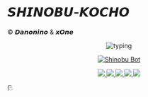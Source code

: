 # 𝙎𝙃𝙄𝙉𝙊𝘽𝙐-𝙆𝙊𝘾𝙃𝙊
© 𝘿𝙖𝙣𝙤𝙣𝙞𝙣𝙤 & 𝙭𝙊𝙣𝙚

<p align="center">
  <img src="https://readme-typing-svg.demolab.com?font=Fira+Code&pause=1000&color=A020F0&center=true&vCenter=true&width=435&lines=Shinobu+Bot+%F0%9F%A6%8B;Power+By+Danonino+%F0%9F%A7%B8;Bot+en+desarrollo+%F0%9F%8C%B8;Deja+tu+estrellita+%E2%AD%90" alt="typing" />
</p>

<p align="center">
  <a href="https://postimg.cc/GBf852tH">
    <img src="https://i.postimg.cc/ZRb80vhF/images-3-x4.png" alt="Shinobu Bot" style="max-width:100%;" />
  </a>
</p>

<p align="center">
  <a href="https://github.com/ypsuke862">
    <img src="https://img.shields.io/badge/Autor-Danonino-8A2BE2?style=for-the-badge&logo=github&logoColor=white" />
  </a>
  <a href="https://instagram.com/kob_dano_nino">
    <img src="https://img.shields.io/badge/Instagram-kob_dano_nino-E4405F?style=for-the-badge&logo=instagram&logoColor=white" />
  </a>
  <a href="https://wa.me/529992042946">
    <img src="https://img.shields.io/badge/WhatsApp-Chat-25D366?style=for-the-badge&logo=whatsapp&logoColor=white" />
  </a>
  <a href="https://www.tiktok.com/@dano_nino_uwu">
<img src="https://img.shields.io/badge/TikTok-dano_nino_uwu-010101?style=for-the-badge&logo=tiktok&logoColor=white" />
  </a>
  <img src="https://img.shields.io/badge/JavaScript-Verificado-F7DF1E?style=for-the-badge&logo=javascript&logoColor=black" />
</p>
















𑂱